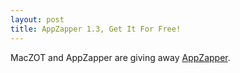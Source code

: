 ```yaml
--- 
layout: post
title: AppZapper 1.3, Get It For Free!
---
```

MacZOT and AppZapper are giving away [AppZapper](http://maczot.com/discuss/?p=35).
